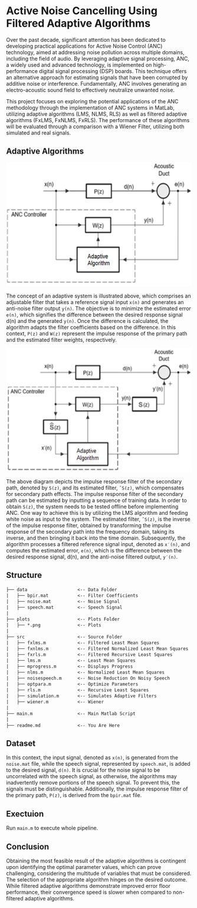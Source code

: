 # Active Noise Cancelling Using Filtered Adaptive Algorithms
Over the past decade, significant attention has been dedicated to developing practical applications for Active Noise Control (ANC) technology, aimed at addressing noise pollution across multiple domains, including the field of audio. By leveraging adaptive signal processing, ANC, a widely used and advanced technology, is implemented on high-performance digital signal processing (DSP) boards. This technique offers an alternative approach for estimating signals that have been corrupted by additive noise or interference. Fundamentally, ANC involves generating an electro-acoustic sound field to effectively neutralize unwanted noise.

This project focuses on exploring the potential applications of the ANC methodology through the implementation of ANC systems in MatLab, utilizing adaptive algorithms (LMS, NLMS, RLS) as well as filtered adaptive algorithms (FxLMS, FxNLMS, FxRLS). The performance of these algorithms will be evaluated through a comparison with a Wiener Filter, utilizing both simulated and real signals.

## Adaptive Algorithms
![Figure1](pictures/AdaptiveSystem.png)

The concept of an adaptive system is illustrated above, which comprises an adjustable filter that takes a reference signal input `x(n)` and generates an anti-noise filter output `y(n)`. The objective is to minimize the estimated error `e(n)`, which signifies the difference between the desired response signal d(n) and the generated `y(n)`. Once the difference is calculated, the algorithm adapts the filter coefficients based on the difference. In this context, `P(z)` and `W(z)` represent the impulse response of the primary path and the estimated filter weights, respectively.

![Figure2](./pictures/FilteredSystem.png)

The above diagram depicts the impulse response filter of the secondary path, denoted by `S(z)`, and its estimated filter, `ˆS(z)`, which compensates for secondary path effects. The impulse response filter of the secondary path can be estimated by inputting a sequence of training data. In order to obtain `S(z)`, the system needs to be tested offline before implementing ANC. One way to achieve this is by utilizing the LMS algorithm and feeding white noise as input to the system. The estimated filter, `ˆS(z)`, is the inverse of the impulse response filter, obtained by transforming the impulse response of the secondary path into the frequency domain, taking its inverse, and then bringing it back into the time domain. Subsequently, the algorithm processes a filtered reference signal input, denoted as `x′(n)`, and computes the estimated error, `e(n)`, which is the difference between the desired response signal, d(n), and the anti-noise filtered output, `y′(n)`.

## Structure
```
├── data                   <-- Data Folder
|   ├── bpir.mat           <-- Filter Coefficients
|   ├── noise.mat          <-- Noise Signal
|   ├── speech.mat         <-- Speech Signal
|
├── plots                  <-- Plots Folder
|   ├── *.png              <-- Plots
|
├── src                    <-- Source Folder
|   ├── fxlms.m            <-- Filtered Least Mean Squares
|   ├── fxnlms.m           <-- Filtered Normalized Least Mean Squares
|   ├── fxrls.m            <-- Filtered Recursive Least Squares
|   ├── lms.m              <-- Least Mean Squares
|   ├── mprogress.m        <-- Displays Progress
|   ├── nlms.m             <-- Normalized Least Mean Squares
|   ├── noisespeech.m      <-- Noise Reduction On Noisy Speech
|   ├── optpara.m          <-- Optimize Parameters
|   ├── rls.m              <-- Recursive Least Squares
|   ├── simulation.m       <-- Simulates Adaptive Filters
|   ├── wiener.m           <-- Wiener
|
├── main.m                 <-- Main Matlab Script
|
├── readme.md              <-- You Are Here
```

## Dataset
In this context, the input signal, denoted as `x(n)`, is generated from the `noise.mat` file, while the speech signal, represented by `speech.mat`, is added to the desired signal, `d(n)`. It is crucial for the noise signal to be uncorrelated with the speech signal, as otherwise, the algorithms may inadvertently remove portions of the speech signal. To prevent this, the signals must be distinguishable. Additionally, the impulse response filter of the primary path, `P(z)`, is derived from the `bpir.mat` file.

## Exectuion
Run `main.m` to execute whole pipeline.

## Conclusion
Obtaining the most feasible result of the adaptive algorithms is contingent upon identifying the optimal parameter values, which can prove challenging, considering the multitude of variables that must be considered. The selection of the appropriate algorithm hinges on the desired outcome. While filtered adaptive algorithms demonstrate improved error floor performance, their convergence speed is slower when compared to non-filtered adaptive algorithms.
